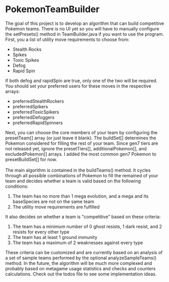 # PokemonTeamBuilder
The goal of this project is to develop an algorithm that can build competitive Pokemon teams. There is no UI yet so you will have to manually configure the setPresets() method in TeamBuilder.java if you want to use the program.
First, you a list of utility move requirements to choose from:
<ul>
  <li>Stealth Rocks
  <li>Spikes
  <li>Toxic Spikes
  <li>Defog
  <li>Rapid Spin
</ul>
If both defog and rapidSpin are true, only one of the two will be required. You should set your preferred users for these moves in the respective arrays:
<ul>
  <li>preferredStealthRockers
  <li>preferredSpikers
  <li>preferredToxicSpikers
  <li>preferredDefoggers
  <li>preferredRapidSpinners
</ul>
Next, you can choose the core members of your team by configuring the presetTeam[] array (or just leave it blank). The buildSet[] determines the Pokemon considered for filling the rest of your team. Since gen7 tiers are not released yet, ignore the presetTiers[], additionalPokemon[], and excludedPokemon[] arrays. I added the most common gen7 Pokemon to presetBuildSet[] for now.<br/><br/>
The main algorithm is contained in the buildTeams() method. It cycles through all possible combinations of Pokemon to fill the remained of your team and decides whether a team is valid based on the following conditions:
<ol>
  <li>The team has no more than 1 mega evolution, and a mega and its baseSpecies are not on the same team
	<li>The utility move requirements are fulfilled
</ol>
It also decides on whether a team is "competitive" based on these criteria:
<ol>
	<li>The team has a minimum number of 0 ghost resists, 1 dark resist, and 2 resists for every other type
	<li>The team has at least 1 ground immunity
	<li>The team has a maximum of 2 weaknesses against every type
</ol>
These criteria can be customized and are currently based on an analysis of a set of sample teams performed by the optional analyzeSampleTeams() method. In the future, the algorithm will be much more complexed and probably based on metagame usage statistics and checks and counters calculations. Check out the todos file to see some implementation ideas.
